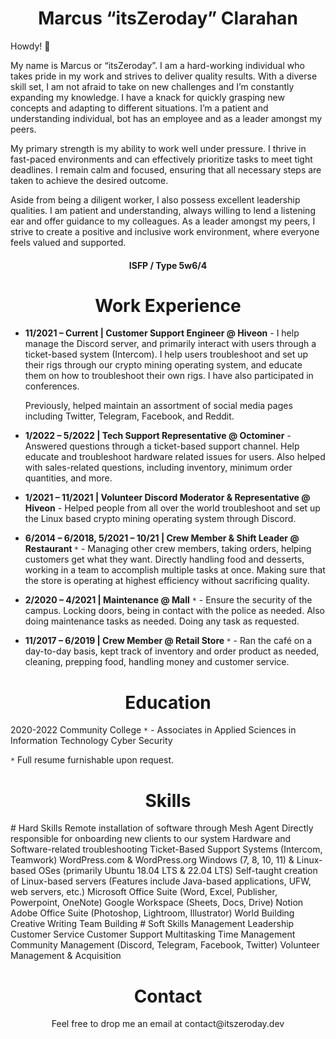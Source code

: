 <h1 align="center">Marcus “itsZeroday” Clarahan</h1>
Howdy! 👋

My name is Marcus or “itsZeroday”. I am a hard-working individual who takes pride in my work and strives to deliver quality results. With a diverse skill set, I am not afraid to take on new challenges and I’m constantly expanding my knowledge. I have a knack for quickly grasping new concepts and adapting to different situations. I’m a patient and understanding individual, bot has an employee and as a leader amongst my peers.

My primary strength is my ability to work well under pressure. I thrive in fast-paced environments and can effectively prioritize tasks to meet tight deadlines. I remain calm and focused, ensuring that all necessary steps are taken to achieve the desired outcome.

Aside from being a diligent worker, I also possess excellent leadership qualities. I am patient and understanding, always willing to lend a listening ear and offer guidance to my colleagues. As a leader amongst my peers, I strive to create a positive and inclusive work environment, where everyone feels valued and supported.

<h4 align="center">ISFP / Type 5w6/4</h4>


<h1 align="center">Work Experience</h1>

* <b>11/2021 – Current | Customer Support Engineer @ Hiveon</b> - I help manage the Discord server, and primarily interact with users through a ticket-based system (Intercom). I help users troubleshoot and set up their rigs through our crypto mining operating system, and educate them on how to troubleshoot their own rigs. I have also participated in conferences.

  Previously, helped maintain an assortment of social media pages including Twitter, Telegram, Facebook, and Reddit.

* <b>1/2022 – 5/2022 | Tech Support Representative @ Octominer</b> - Answered questions through a ticket-based support channel. Help educate and troubleshoot hardware related issues for users. Also helped with sales-related questions, including inventory, minimum order quantities, and more.

* <b>1/2021 – 11/2021 | Volunteer Discord Moderator & Representative @ Hiveon</b> - Helped people from all over the world troubleshoot and set up the Linux based crypto mining operating system through Discord.

* <b>6/2014 – 6/2018, 5/2021 – 10/21 | Crew Member & Shift Leader @ Restaurant </b>`*` - Managing other crew members, taking orders, helping customers get what they want. Directly handling food and desserts, working in a team to accomplish multiple tasks at once. Making sure that the store is operating at highest efficiency without sacrificing quality.

* <b>2/2020 – 4/2021 | Maintenance @ Mall</b> `*` - Ensure the security of the campus. Locking doors, being in contact with the police as needed. Also doing maintenance tasks as needed. Doing any task as requested.

* <b>11/2017 – 6/2019 | Crew Member @ Retail Store </b>`*` - Ran the café on a day-to-day basis, kept track of inventory and order product as needed, cleaning, prepping food, handling money and customer service.

<h1 align="center">Education</h1>

2020-2022
Community College `*` - Associates in Applied Sciences in Information Technology Cyber Security

`*` Full resume furnishable upon request.
<h1 align="center">Skills</h1>
# Hard Skills
  Remote installation of software through Mesh Agent
  Directly responsible for onboarding new clients to our system
  Hardware and Software-related troubleshooting
  Ticket-Based Support Systems (Intercom, Teamwork)
  WordPress.com & WordPress.org
  Windows (7, 8, 10, 11) & Linux-based OSes (primarily Ubuntu 18.04 LTS & 22.04 LTS)
  Self-taught creation of Linux-based servers (Features include Java-based applications, UFW, web servers, etc.)
  Microsoft Office Suite (Word, Excel, Publisher, Powerpoint, OneNote)
  Google Workspace (Sheets, Docs, Drive)
  Notion
  Adobe Office Suite (Photoshop, Lightroom, Illustrator)
  World Building
  Creative Writing
  Team Building
# Soft Skills
  Management
  Leadership
  Customer Service
  Customer Support
  Multitasking
  Time Management
  Community Management (Discord, Telegram, Facebook, Twitter)
  Volunteer Management & Acquisition
    
<h1 align="center">Contact</h1>
<p align="center"> Feel free to drop me an email at contact@itszeroday.dev</p>
